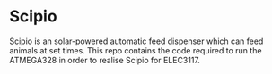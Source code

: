 # Scipio
Scipio is an solar-powered automatic feed dispenser which can feed animals at set times. This repo contains the code required to run the ATMEGA328 in order to realise Scipio for ELEC3117.
